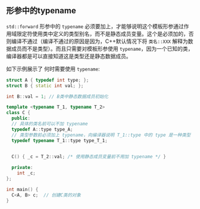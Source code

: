 ## 形参中的typename
`std::forward` 形参中的 `typename` 必须要加上，才能够说明这个模板形参通过作用域限定符使用类中定义的类型别名，而不是静态成员变量。这个是必须加的，否则编译不通过（编译不通过的原因是因为，C++默认情况下将 `类名::XXX` 解释为数据成员而不是类型）。而且只需要对模板形参使用 `typename`，因为一个已知的类，编译器都是可以直接知道这是类型还是静态数据成员。

如下示例展示了 何时需要使用 `typename`:
```C++
struct A { typedef int type; };
struct B { static int val; };

int B::val = 1; // B类中静态数据成员初始化

template <typename T_1, typename T_2>
class C {
  public:
  // 具体的类名前可以不加 typename
  typedef A::type type_A;
  // 类型参数前必须加上 typename，向编译器说明 T_1::type 中的 type 是一种类型
  typedef typename T_1::type type_T_1;
  

  C() { _c = T_2::val; /* 使用静态成员变量前不用加 typename */ }

  private:
    int _c;
};

int main() {
  C<A, B> c;  // 创建C类的对象
}

```


